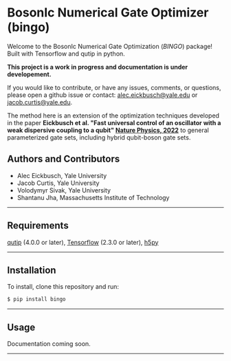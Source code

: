 # BosonIc Numerical Gate Optimizer (bingo)


Welcome to the BosonIc Numerical Gate Optimization (*BINGO*) package! Built with Tensorflow and qutip in python. 

**This project is a work in progress and documentation is under developement.** 

If you would like to contribute, or have any issues, comments, or questions, please open a github issue or contact: [alec.eickbusch@yale.edu](mailto:alec.eickbusch@yale.edu) or [jacob.curtis@yale.edu](mailto:jacob.curtis@yale.edu).

The method here is an extension of the optimization techniques developed in the paper **Eickbusch et al. "Fast universal control of an oscillator with a weak dispersive coupling to a qubit" [Nature Physics, 2022](https://www.nature.com/articles/s41567-022-01776-9)** to general parameterized gate sets, including hybrid qubit-boson gate sets.

## Authors and Contributors
- Alec Eickbusch, Yale University
- Jacob Curtis, Yale University
- Volodymyr Sivak, Yale University
- Shantanu Jha, Massachusetts Institute of Technology

---
## Requirements
[qutip](https://qutip.org/) (4.0.0 or later), [Tensorflow](https://www.tensorflow.org/) (2.3.0 or later), [h5py](https://www.h5py.org/)

---
## Installation
To install, clone this repository and run:
```sh
$ pip install bingo
```


---
## Usage

Documentation coming soon.

---

